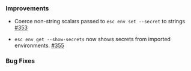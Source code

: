 ### Improvements

- Coerce non-string scalars passed to `esc env set --secret` to strings
  [#353](https://github.com/pulumi/esc/pull/353)

- `esc env get --show-secrets` now shows secrets from imported environments.
  [#355](https://github.com/pulumi/esc/pull/355)

### Bug Fixes


